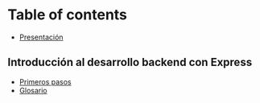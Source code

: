 # Table of contents

* [Presentación](README.md)

## Introducción al desarrollo backend con Express

* [Primeros pasos](introduccion-al-desarrollo-backend-con-express/primeros-pasos.md)
* [Glosario](introduccion-al-desarrollo-backend-con-express/glosario.md)

